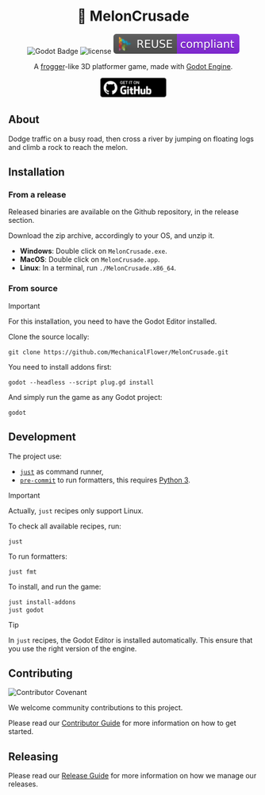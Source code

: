
<div align="center">

# 🍈 MelonCrusade

![Godot Badge](https://img.shields.io/badge/godot-4.2-blue?logo=Godot-Engine&logoColor=white)
![license](https://img.shields.io/badge/license-MIT-green?logo=open-source-initiative&logoColor=white)
![reuse](./.reuse/REUSE-compliant.svg)

A [frogger](https://en.wikipedia.org/wiki/Frogger)-like 3D platformer game, made with [Godot Engine](https://godotengine.org/).

<a href="https://github.com/mechanicalflower/MelonCrusade/releases/" target="_blank"><img src="public/publishing/store/github.webp" alt="Download on Github" height="40px" ></a>

</div>

## About

Dodge traffic on a busy road, then cross a river by jumping on floating logs and climb a rock to reach the melon.

## Installation

### From a release

Released binaries are available
on the Github repository, in the release section.

Download the zip archive, accordingly to your OS, and unzip it.

- **Windows**: Double click on `MelonCrusade.exe`.
- **MacOS**: Double click on `MelonCrusade.app`.
- **Linux**: In a terminal, run `./MelonCrusade.x86_64`.

### From source

> [!IMPORTANT]
> For this installation, you need to have
> the Godot Editor installed.

Clone the source locally:
```
git clone https://github.com/MechanicalFlower/MelonCrusade.git
```

You need to install addons first:
```
godot --headless --script plug.gd install
```

And simply run the game as any Godot project:
```
godot
```

## Development

The project use:
- [`just`](https://just.systems/man/en/) as command runner,
- [`pre-commit`](https://pre-commit.com/) to run formatters, this requires [Python 3](https://docs.python.org/3/).

> [!IMPORTANT]
> Actually, `just` recipes only support Linux.

To check all available recipes, run:
```
just
```

To run formatters:
```
just fmt
```

To install, and run the game:
```
just install-addons
just godot
```

> [!TIP]
> In `just` recipes, the Godot Editor is installed
> automatically. This ensure that you
> use the right version of the engine.

## Contributing

![Contributor Covenant](https://img.shields.io/badge/Contributor%20Covenant-2.1-4baaaa.svg)

We welcome community contributions to this project.

Please read our [Contributor Guide](CONTRIBUTING.md) for more information on how to get started.

## Releasing

Please read our [Release Guide](RELEASING.md) for more information on how we manage our releases.
